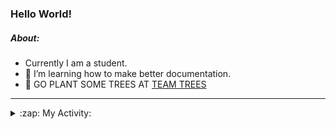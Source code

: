 ### Hello World!

##### About:
- Currently I am a student.
- 🌱 I’m learning how to make better documentation.
- 🌱 GO PLANT SOME TREES AT [TEAM TREES](https://teamtrees.org/)

---
<details>
  <summary>:zap: My Activity:</summary>
  
<!--START_SECTION:waka-->
![Code Time](http://img.shields.io/badge/Code%20Time-1%2C120%20hrs%2056%20mins-blue)

**I'm a Night 🦉** 

```text
🌞 Morning                1530 commits        ██░░░░░░░░░░░░░░░░░░░░░░░   09.60 % 
🌆 Daytime                5470 commits        █████████░░░░░░░░░░░░░░░░   34.33 % 
🌃 Evening                4528 commits        ███████░░░░░░░░░░░░░░░░░░   28.42 % 
🌙 Night                  4407 commits        ███████░░░░░░░░░░░░░░░░░░   27.66 % 
```
📅 **I'm Most Productive on Wednesday** 

```text
Monday                   2336 commits        ████░░░░░░░░░░░░░░░░░░░░░   14.66 % 
Tuesday                  1984 commits        ███░░░░░░░░░░░░░░░░░░░░░░   12.45 % 
Wednesday                3823 commits        ██████░░░░░░░░░░░░░░░░░░░   23.99 % 
Thursday                 2062 commits        ███░░░░░░░░░░░░░░░░░░░░░░   12.94 % 
Friday                   1571 commits        ██░░░░░░░░░░░░░░░░░░░░░░░   09.86 % 
Saturday                 1427 commits        ██░░░░░░░░░░░░░░░░░░░░░░░   08.96 % 
Sunday                   2732 commits        ████░░░░░░░░░░░░░░░░░░░░░   17.14 % 
```


📊 **This Week I Spent My Time On** 

```text
🔥 Editors: 
VS Code                  7 hrs 8 mins        █████████████████████████   100.00 % 

🐱‍💻 Projects: 
praise                   7 hrs 7 mins        █████████████████████████   99.60 % 
CSF22                    1 min               ░░░░░░░░░░░░░░░░░░░░░░░░░   00.40 % 
```


 Last Updated on 11/05/2023 03:08:08 UTC
<!--END_SECTION:waka-->
</details>
